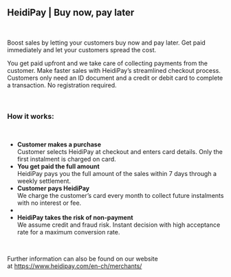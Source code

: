 <h2>HeidiPay | Buy now, pay later</h2><p><br></p><p>Boost sales by letting your customers buy now and pay later. Get paid immediately and let your customers spread the cost.&nbsp;</p><p>You get paid upfront and we take care of collecting payments from the customer. Make faster sales with HeidiPay’s streamlined checkout process. Customers only need an ID document and a credit or debit card to complete a transaction. No registration required.</p><p><br></p><h3>How it works:&nbsp;</h3><p><br></p><p></p><ul><li><b>Customer makes a purchase</b><br>Customer selects HeidiPay at checkout and enters card details. Only the first instalment is charged on card.</li><li><b>You get paid the full amount<br></b>HeidiPay pays you the full amount of the sales within 7 days through a weekly settlement.<br></li><li><b>Customer pays HeidiPay<br></b>We charge the customer’s card every month to collect future instalments with no interest or fee.<br></li><li></li><li><b>HeidiPay takes the risk of non-payment<br></b>We assume credit and fraud risk. Instant decision with high acceptance rate for a maximum conversion rate.</li></ul><p><br></p><p>Further information can also be found on our website at&nbsp;<a href="https://www.heidipay.com/en-ch/merchants/" target="_blank" rel="noreferrer" style="font-family: var(--sw-font-family);">https://www.heidipay.com/en-ch/merchants/</a><br></p>
